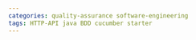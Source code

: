 ```yaml
---
categories: quality-assurance software-engineering
tags: HTTP-API java BDD cucumber starter
---
```

